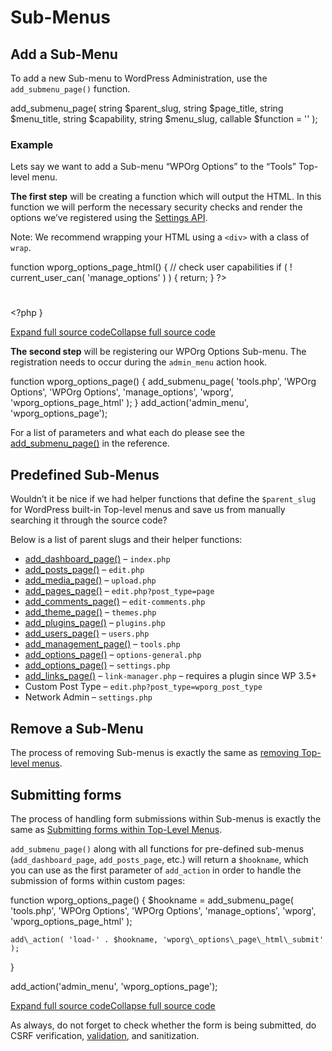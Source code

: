 # Sub-Menus

## Add a Sub-Menu

To add a new Sub-menu to WordPress Administration, use the `add_submenu_page()` function.

add\_submenu\_page(
	string $parent\_slug,
	string $page\_title,
	string $menu\_title,
	string $capability,
	string $menu\_slug,
	callable $function = ''
);

### Example

Lets say we want to add a Sub-menu “WPOrg Options” to the “Tools” Top-level menu.

**The first step** will be creating a function which will output the HTML. In this function we will perform the necessary security checks and render the options we’ve registered using the [Settings API](https://developer.wordpress.org/plugins/settings/).

Note: We recommend wrapping your HTML using a `<div>` with a class of `wrap`.

function wporg\_options\_page\_html() {
	// check user capabilities
	if ( ! current\_user\_can( 'manage\_options' ) ) {
		return;
	}
	?>
	<div class="wrap">
		<h1><?php echo esc\_html( get\_admin\_page\_title() ); ?></h1>
		<form action="options.php" method="post">
			<?php
			// output security fields for the registered setting "wporg\_options"
			settings\_fields( 'wporg\_options' );
			// output setting sections and their fields
			// (sections are registered for "wporg", each field is registered to a specific section)
			do\_settings\_sections( 'wporg' );
			// output save settings button
			submit\_button( \_\_( 'Save Settings', 'textdomain' ) );
			?>
		</form>
	</div>
	<?php
}

[Expand full source code](#)[Collapse full source code](#)

**The second step** will be registering our WPOrg Options Sub-menu. The registration needs to occur during the `admin_menu` action hook.

function wporg\_options\_page()
{
	add\_submenu\_page(
		'tools.php',
		'WPOrg Options',
		'WPOrg Options',
		'manage\_options',
		'wporg',
		'wporg\_options\_page\_html'
	);
}
add\_action('admin\_menu', 'wporg\_options\_page');

For a list of parameters and what each do please see the [add\_submenu\_page()](https://developer.wordpress.org/reference/functions/add_submenu_page/) in the reference.

## Predefined Sub-Menus

Wouldn’t it be nice if we had helper functions that define the `$parent_slug` for WordPress built-in Top-level menus and save us from manually searching it through the source code?

Below is a list of parent slugs and their helper functions:

*   [add\_dashboard\_page()](https://developer.wordpress.org/reference/functions/add_dashboard_page/) – `index.php`
*   [add\_posts\_page()](https://developer.wordpress.org/reference/functions/add_posts_page/) – `edit.php`
*   [add\_media\_page()](https://developer.wordpress.org/reference/functions/add_media_page/) – `upload.php`
*   [add\_pages\_page()](https://developer.wordpress.org/reference/functions/add_pages_page/) – `edit.php?post_type=page`
*   [add\_comments\_page()](https://developer.wordpress.org/reference/functions/add_comments_page/) – `edit-comments.php`
*   [add\_theme\_page()](https://developer.wordpress.org/reference/functions/add_theme_page/) – `themes.php`
*   [add\_plugins\_page()](https://developer.wordpress.org/reference/functions/add_plugins_page/) – `plugins.php`
*   [add\_users\_page()](https://developer.wordpress.org/reference/functions/add_users_page/) – `users.php`
*   [add\_management\_page()](https://developer.wordpress.org/reference/functions/add_management_page/) – `tools.php`
*   [add\_options\_page()](https://developer.wordpress.org/reference/functions/add_options_page/) – `options-general.php`
*   [add\_options\_page()](https://developer.wordpress.org/reference/functions/add_options_page/) – `settings.php`
*   [add\_links\_page()](https://developer.wordpress.org/reference/functions/add_links_page/) – `link-manager.php` – requires a plugin since WP 3.5+
*   Custom Post Type – `edit.php?post_type=wporg_post_type`
*   Network Admin – `settings.php`

## Remove a Sub-Menu

The process of removing Sub-menus is exactly the same as [removing Top-level menus](https://developer.wordpress.org/plugins/administration-menus/top-level-menus/#remove-a-top-level-menu).

## Submitting forms

The process of handling form submissions within Sub-menus is exactly the same as [Submitting forms within Top-Level Menus](https://developer.wordpress.org/plugins/administration-menus/top-level-menus/#submitting-forms).

`add_submenu_page()` along with all functions for pre-defined sub-menus (`add_dashboard_page`, `add_posts_page`, etc.) will return a `$hookname`, which you can use as the first parameter of `add_action` in order to handle the submission of forms within custom pages:

function wporg\_options\_page() {
	$hookname = add\_submenu\_page(
		'tools.php',
		'WPOrg Options',
		'WPOrg Options',
		'manage\_options',
		'wporg',
		'wporg\_options\_page\_html'
	);

	add\_action( 'load-' . $hookname, 'wporg\_options\_page\_html\_submit' );
}

add\_action('admin\_menu', 'wporg\_options\_page');

[Expand full source code](#)[Collapse full source code](#)

As always, do not forget to check whether the form is being submitted, do CSRF verification, [validation](https://developer.wordpress.org/plugins/security/data-validation/), and sanitization.